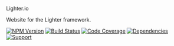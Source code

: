 # <svg viewBox="0 0 120 120" style="width:60px;height:60px;vertical-align:middle">
  <path stroke="#000" stroke-width="4" stroke-linejoin="round" d="M20,80c0,45,80,45,80,0c0-40-40-60-40-70c0,20-40,30-40,70z"></path>
  <path fill="#e50" d="M20,80c0,45,80,45,80,0c0-40-40-60-40-70c0,20-40,30-40,70z"></path>
  <path fill="#fc0" d="M35,85c0,30,50,30,50,0c0-20-25-35-25-40c0,15-25,20-25,40z"></path>
  <path fill="#fff" d="M50,90c0,14,20,14,20,0c0-10-10-20-10-20c0,10-10,10-10,20z"></path>
</svg> Lighter.io

Website for the Lighter framework.

[![NPM Version](https://badge.fury.io/js/lighter.io.png)](http://badge.fury.io/js/lighter.io)
[![Build Status](https://travis-ci.org/zerious/lighter.io.png?branch=master)](https://travis-ci.org/zerious/lighter.io)
[![Code Coverage](https://coveralls.io/repos/zerious/lighter.io/badge.png?branch=master)](https://coveralls.io/r/zerious/lighter.io)
[![Dependencies](https://david-dm.org/zerious/lighter.io.png?theme=shields.io)](https://david-dm.org/zerious/lighter.io)
[![Support](http://img.shields.io/gittip/zerious.png)](https://www.gittip.com/zerious/)
